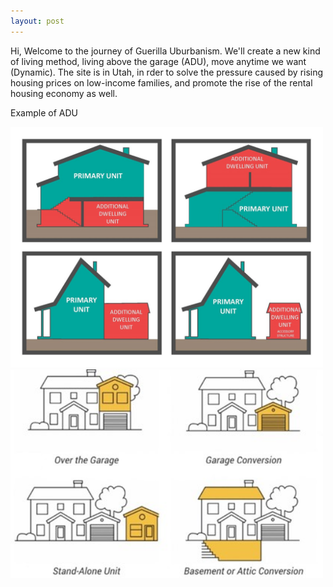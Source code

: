 ```yaml
---
layout: post
---
```

  Hi, Welcome to the journey of Guerilla Uburbanism. We'll create a new kind of living method, living above the garage (ADU), move anytime we want (Dynamic).
  The site is in Utah, in rder to solve the pressure caused by rising housing prices on low-income families, and promote the rise of the rental housing economy as well.
  
  
  
  
  
  Example of ADU
     
 <img alt="ADU1" src="https://github.com/GraceLL00L/ARCH-3105/blob/c5e4c38e612e53fba986414f1fb95cef4dcd75c4/_posts/ADU1.jpg?raw=true" width="500">
 <img alt="ADU2" src="https://github.com/GraceLL00L/ARCH-3105/blob/e207fbd71434b5f1dc97c5b8318a418c324a5075/_posts/ADU2.jpg?raw=true" width="500">



 
     
 


[jekyll-docs]: http://jekyllrb.com/docs/home
[jekyll-gh]:   https://github.com/jekyll/jekyll
[jekyll-talk]: https://talk.jekyllrb.com/
